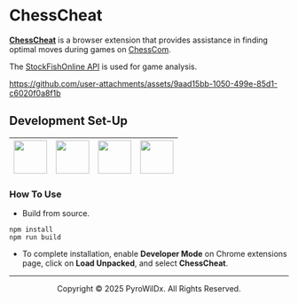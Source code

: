 # ChessCheat

[**ChessCheat**](https://github.com/PyroWilDx/ChessCheat/) is a browser extension that provides assistance in finding optimal moves during games on [ChessCom](https://www.chess.com/).

The [StockFishOnline API](https://www.stockfish.online/) is used for game analysis.

https://github.com/user-attachments/assets/9aad15bb-1050-499e-85d1-c6020f0a8f1b

## Development Set-Up

<div align="center">

| [<img src="https://cdn.jsdelivr.net/gh/devicons/devicon@latest/icons/typescript/typescript-original.svg" width="60"/>](https://www.typescriptlang.org/) | [<img src="https://cdn.jsdelivr.net/gh/devicons/devicon@latest/icons/nodejs/nodejs-original.svg" width="60"/>](https://nodejs.org/) | [<img src="https://cdn.jsdelivr.net/gh/devicons/devicon@latest/icons/vscode/vscode-original.svg" width="60"/>](https://code.visualstudio.com/) | [<img src="https://cdn.jsdelivr.net/gh/devicons/devicon@latest/icons/windows8/windows8-original.svg" width="60"/>](https://www.microsoft.com/windows/) |
|---|---|---|---|

</div>

### How To Use

- Build from source.

```
npm install
npm run build
```

- To complete installation, enable **Developer Mode** on Chrome extensions page, click on **Load Unpacked**, and select **ChessCheat**.

---

<div align="center">
  Copyright &#169; 2025 PyroWilDx. All Rights Reserved.
</div>
